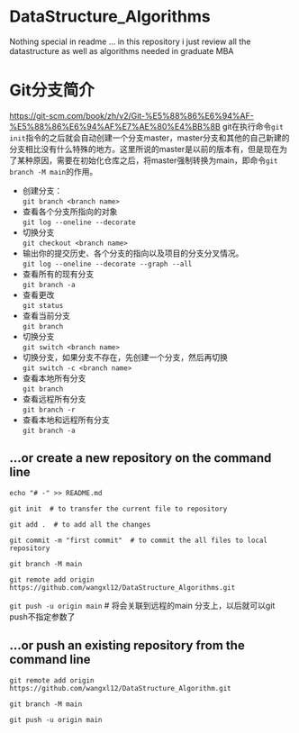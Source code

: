 # DataStructure_Algorithms
Nothing special in readme ... in this repository i just review all the datastructure as well as algorithms needed in graduate MBA
# Git分支简介

https://git-scm.com/book/zh/v2/Git-%E5%88%86%E6%94%AF-%E5%88%86%E6%94%AF%E7%AE%80%E4%BB%8B
git在执行命令`git init`指令的之后就会自动创建一个分支master，master分支和其他的自己新建的分支相比没有什么特殊的地方。这里所说的master是以前的版本有，但是现在为了某种原因，需要在初始化仓库之后，将master强制转换为main，即命令`git branch -M main`的作用。
- 创建分支：  
`git branch <branch name>`  
- 查看各个分支所指向的对象  
`git log --oneline --decorate`  
- 切换分支  
`git checkout <branch name>`  
- 输出你的提交历史、各个分支的指向以及项目的分支分叉情况。  
`git log --oneline --decorate --graph --all`  
- 查看所有的现有分支  
`git branch -a`  
- 查看更改  
`git status`  
- 查看当前分支  
`git branch`  
- 切换分支  
`git switch <branch name>`  
- 切换分支，如果分支不存在，先创建一个分支，然后再切换  
`git switch -c <branch name>`  
- 查看本地所有分支  
`git branch`  
- 查看远程所有分支  
`git branch -r`  
- 查看本地和远程所有分支  
`git branch -a`  
## ...or create a new repository on the command line

`echo "# -" >> README.md`

`git init  # to transfer the current file to repository`

`git add .  # to add all the changes `

`git commit -m "first commit"  # to commit the all files to local repository`

`git branch -M main`

`git remote add origin https://github.com/wangxl12/DataStructure_Algorithms.git`

`git push -u origin main`  # 将会关联到远程的main 分支上，以后就可以git push不指定参数了


## ...or push an existing repository from the command line 

`git remote add origin https://github.com/wangxl12/DataStructure_Algorithm.git`

`git branch -M main`

`git push -u origin main`

